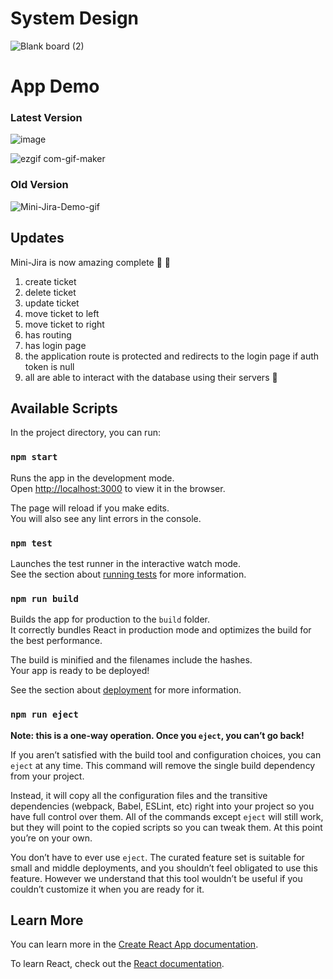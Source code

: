 
# System Design
![Blank board (2)](https://github.com/MukulSethi123/mini-jira/assets/43720400/cfa54ad2-d7df-4aea-a078-12f16c088ecf)

# App Demo

### Latest Version
![image](https://github.com/MukulSethi123/mini-jira/assets/43720400/e87a4c12-ac1f-473e-97a0-e32722d305c6)

![ezgif com-gif-maker](https://github.com/MukulSethi123/mini-jira/assets/43720400/5e9ea64d-4ab7-4bb2-a312-51038ea2ed76)


### Old Version
![Mini-Jira-Demo-gif](https://user-images.githubusercontent.com/43720400/206899705-84237c66-360c-4a42-af97-5e1e57e8ee9d.gif)


## Updates
Mini-Jira is now amazing complete 🎉 🎊 
1. create ticket
2. delete ticket 
3. update ticket 
4. move ticket to left 
5. move ticket to right
6. has routing
7. has login page
8. the application route is protected and redirects to the login page if auth token is null
9. all are able to interact with the database using their servers  🥳

## Available Scripts

In the project directory, you can run:

### `npm start`

Runs the app in the development mode.\
Open [http://localhost:3000](http://localhost:3000) to view it in the browser.

The page will reload if you make edits.\
You will also see any lint errors in the console.

### `npm test`

Launches the test runner in the interactive watch mode.\
See the section about [running tests](https://facebook.github.io/create-react-app/docs/running-tests) for more information.

### `npm run build`

Builds the app for production to the `build` folder.\
It correctly bundles React in production mode and optimizes the build for the best performance.

The build is minified and the filenames include the hashes.\
Your app is ready to be deployed!

See the section about [deployment](https://facebook.github.io/create-react-app/docs/deployment) for more information.

### `npm run eject`

**Note: this is a one-way operation. Once you `eject`, you can’t go back!**

If you aren’t satisfied with the build tool and configuration choices, you can `eject` at any time. This command will remove the single build dependency from your project.

Instead, it will copy all the configuration files and the transitive dependencies (webpack, Babel, ESLint, etc) right into your project so you have full control over them. All of the commands except `eject` will still work, but they will point to the copied scripts so you can tweak them. At this point you’re on your own.

You don’t have to ever use `eject`. The curated feature set is suitable for small and middle deployments, and you shouldn’t feel obligated to use this feature. However we understand that this tool wouldn’t be useful if you couldn’t customize it when you are ready for it.

## Learn More

You can learn more in the [Create React App documentation](https://facebook.github.io/create-react-app/docs/getting-started).

To learn React, check out the [React documentation](https://reactjs.org/).
